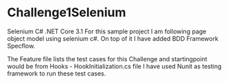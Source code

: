 # Challenge1Selenium

Selenium C# .NET Core 3.1
For this sample project I am following page object model using selenium c#. 
On top of it I have added BDD Framework Specflow. 

The Feature file lists the test cases for this Challenge and startingpoint would be from Hooks - HookInitialization.cs file
I have used Nunit as testing framework to run these test cases. 
